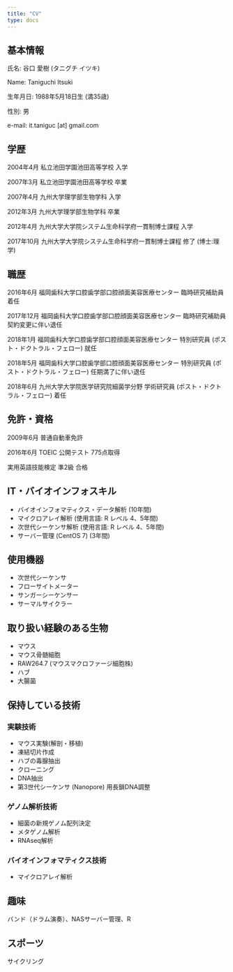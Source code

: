 ```yaml
---
title: "CV"
type: docs
---
```


## 基本情報



氏名: 谷口 愛樹 (タニグチ イツキ)

Name: Taniguchi Itsuki

生年月日: 1988年5月18日生 (満35歳)

性別: 男

e-mail: it.taniguc [at] gmail.com

## 学歴

2004年4月 私立池田学園池田高等学校 入学

2007年3月 私立池田学園池田高等学校 卒業

2007年4月 九州大学理学部生物学科 入学

2012年3月 九州大学理学部生物学科 卒業

2012年4月 九州大学大学院システム生命科学府一貫制博士課程 入学

2017年10月 九州大学大学院システム生命科学府一貫制博士課程 修了 (博士:理学)

## 職歴

2016年6月 福岡歯科大学口腔歯学部口腔顔面美容医療センター 臨時研究補助員 着任

2017年12月 福岡歯科大学口腔歯学部口腔顔面美容医療センター 臨時研究補助員 契約変更に伴い退任

2018年1月 福岡歯科大学口腔歯学部口腔顔面美容医療センター 特別研究員 (ポスト・ドクトラル・フェロー) 就任

2018年5月 福岡歯科大学口腔歯学部口腔顔面美容医療センター 特別研究員 (ポスト・ドクトラル・フェロー) 任期満了に伴い退任

2018年6月	九州大学大学院医学研究院細菌学分野 学術研究員 (ポスト・ドクトラル・フェロー) 着任

## 免許・資格

2009年6月 普通自動車免許

2016年6月 TOEIC 公開テスト 775点取得

実用英語技能検定 準2級 合格

## IT・バイオインフォスキル

- バイオインフォマティクス・データ解析 (10年間)
- マイクロアレイ解析 (使用言語: R レベル 4、5年間)
- 次世代シーケンサ解析 (使用言語: R レベル 4、5年間)
- サーバー管理 (CentOS 7) (3年間)

## 使用機器

- 次世代シーケンサ
- フローサイトメーター
- サンガーシーケンサー
- サーマルサイクラー

## 取り扱い経験のある生物

- マウス
- マウス骨髄細胞
- RAW264.7 (マウスマクロファージ細胞株)
- ハブ
- 大腸菌

## 保持している技術

### 実験技術

- マウス実験(解剖・移植)
- 凍結切片作成
- ハブの毒腺抽出
- クローニング
- DNA抽出
- 第3世代シーケンサ (Nanopore) 用長鎖DNA調整

### ゲノム解析技術

- 細菌の新規ゲノム配列決定
- メタゲノム解析
- RNAseq解析

### バイオインフォマティクス技術

- マイクロアレイ解析

## 趣味

バンド（ドラム演奏）、NASサーバー管理、R

## スポーツ

サイクリング


